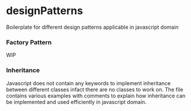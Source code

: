 # designPatterns
Boilerplate for different design patterns applicable in javascript domain

### Factory Pattern
 WIP

### Inheritance
 Javascript does not contain any keywords to implement inheritance between different classes
infact there are no classes to work on.
The file contains various examples with comments to explain how inheritance can be implemented
and used efficiently in javascript domain.
